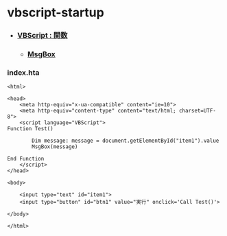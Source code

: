 # vbscript-startup

- ### [VBScript : 関数](https://docs.microsoft.com/ja-jp/previous-versions/windows/scripting/cc392480(v=msdn.10))
  - ### [MsgBox](https://docs.microsoft.com/ja-jp/previous-versions/windows/scripting/cc410277(v=msdn.10))



### index.hta
```
<html>

<head>
    <meta http-equiv="x-ua-compatible" content="ie=10">
    <meta http-equiv="content-type" content="text/html; charset=UTF-8">
    <script language="VBScript">
Function Test()

        Dim message: message = document.getElementById("item1").value
        MsgBox(message)

End Function
    </script>
</head>

<body>

    <input type="text" id="item1">
    <input type="button" id="btn1" value="実行" onclick='Call Test()'>

</body>

</html>
```
